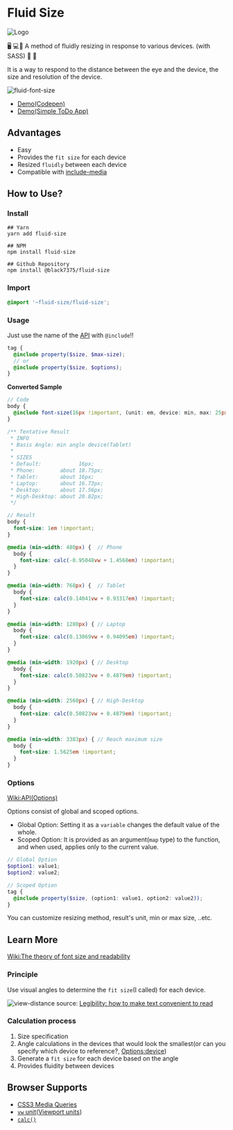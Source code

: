 # Fluid Size

![Logo](https://user-images.githubusercontent.com/25581533/90948604-eda79480-e42f-11ea-836e-1472bdb0d75b.png)

:desktop_computer: :computer::iphone: A method of fluidly resizing in response to various devices. (with SASS) :revolving_hearts: :eyes:

It is a way to respond to the distance between the eye and the device, the size and resolution of the device.

![fluid-font-size](https://user-images.githubusercontent.com/25581533/82766346-d8f63900-9e0d-11ea-9b3b-ceabd7832e4b.png)
- [Demo(Codepen)](https://codepen.io/black7375/pen/xxZoyow?editors=1100)
- [Demo(Simple ToDo App)](https://black7375.github.io/React-RxJS-Todo/)

## Advantages
- Easy
- Provides the `fit size` for each device
- Resized `fluidly` between each device
- Compatible with [include-media](https://github.com/eduardoboucas/include-media)

## How to Use?

### Install

```shell
## Yarn
yarn add fluid-size

## NPM
npm install fluid-size

## Github Repository
npm install @black7375/fluid-size
```

### Import

```scss
@import '~fluid-size/fluid-size';
```

### Usage

Just use the name of the [API](https://github.com/black7375/fluid-size/wiki/API) with `@include`!!

```scss
tag {
  @include property($size, $max-size);
  // or
  @include property($size, $options);
}
```

 **Converted Sample**

```scss
// Code
body {
  @include font-size(16px !important, (unit: em, device: min, max: 25px));
}

/** Tentative Result
 * INFO
 * Basis Angle: min angle device(Tablet)
 *
 * SIZES
 * Default:            16px;
 * Phone:        about 18.75px;
 * Tablet:       about 16px;
 * Laptop:       about 16.73px;
 * Desktop:      about 17.56px;
 * High-Desktop: about 20.82px;
 */

// Result
body {
  font-size: 1em !important;
}

@media (min-width: 480px) {  // Phone
  body {
    font-size: calc(-0.95048vw + 1.4568em) !important;
  }
}

@media (min-width: 768px) {  // Tablet
  body {
    font-size: calc(0.14041vw + 0.93317em) !important;
  }
}

@media (min-width: 1280px) { // Laptop
  body {
    font-size: calc(0.13069vw + 0.94095em) !important;
  }
}

@media (min-width: 1920px) { // Desktop
  body {
    font-size: calc(0.50823vw + 0.4879em) !important;
  }
}

@media (min-width: 2560px) { // High-Desktop
  body {
    font-size: calc(0.50823vw + 0.4879em) !important;
  }
}

@media (min-width: 3383px) { // Reach maximum size
  body {
    font-size: 1.5625em !important;
  }
}
```

### Options

[Wiki:API(Options)](https://github.com/black7375/fluid-size/wiki/API#options)

Options consist of global and scoped options.

- Global Option: Setting it as a `variable` changes the default value of the whole.
- Scoped Option: It is provided as an argument(`map` type) to the function, and when used, applies only to the current value.

```scss
// Global Option
$option1: value1;
$option2: value2;

// Scoped Option
tag {
  @include property($size, (option1: value1, option2: value2));
}
```

You can customize resizing method, result's unit, min or max size, ..etc.

## Learn More
[Wiki:The theory of font size and readability](https://github.com/black7375/fluid-size/wiki/The-theory-of-font-size-and-readability)

### Principle

Use visual angles to determine the `fit size`(I called) for each device.

![view-distance](https://user-images.githubusercontent.com/25581533/82766340-cc71e080-9e0d-11ea-8268-7c965e6544c0.jpeg)
source: [Legibility: how to make text convenient to read](https://uxdesign.cc/legibility-how-to-make-text-convenient-to-read-7f96b84bd8af)

### Calculation process

1. Size specification
2. Angle calculations in the devices that would look the smallest(or can you specify which device to reference?, [Options:device](https://github.com/black7375/Fluid-Size/wiki/API#2-device))
3. Generate a `fit size` for each device based on the angle
4. Provides fluidity between devices


## Browser Supports

- [CSS3 Media Queries](https://caniuse.com/#feat=css-mediaqueries)
- [`vw` unit](https://caniuse.com/#feat=mdn-css_types_length_vw)([Viewport units](https://caniuse.com/#feat=viewport-units))
- [`calc()`](https://caniuse.com/#feat=calc)
